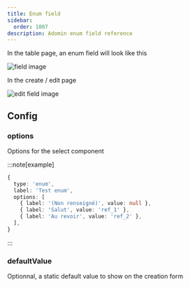 ```yaml
---
title: Enum field
sidebar:
  order: 1007
description: Adomin enum field reference
---
```


In the table page, an enum field will look like this

![field image](~/assets/images/reference/models/enum/table_enum.png)

In the create / edit page

![edit field image](~/assets/images/reference/models/enum/enum.png)

## Config

### options

Options for the select component

:::note[example]

```ts
{
  type: 'enum',
  label: 'Test enum',
  options: [
    { label: '(Non renseigné)', value: null },
    { label: 'Salut', value: 'ref_1' },
    { label: 'Au revoir', value: 'ref_2' },
  ],
}
```

:::

### defaultValue

Optionnal, a static default value to show on the creation form

